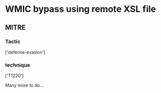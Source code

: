 # WMIC bypass using remote XSL file

## MITRE

### Tactic
['defense-evasion']

### technique
['T1220']

Many more to do...
